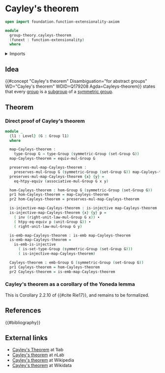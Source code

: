 # Cayley's theorem

```agda
open import foundation.function-extensionality-axiom

module
  group-theory.cayleys-theorem
  (funext : function-extensionality)
  where
```

<details><summary>Imports</summary>

```agda
open import foundation.dependent-pair-types
open import foundation.embeddings funext
open import foundation.equivalence-extensionality funext
open import foundation.identity-types funext
open import foundation.injective-maps funext
open import foundation.universe-levels

open import group-theory.embeddings-groups funext
open import group-theory.groups funext
open import group-theory.homomorphisms-groups funext
open import group-theory.symmetric-groups funext
```

</details>

## Idea

{{#concept "Cayley's theorem" Disambiguation="for abstract groups" WD="Cayley's theorem" WDID=Q179208 Agda=Cayleys-theorem}}
states that every [group](group-theory.groups.md) is a
[subgroup](group-theory.subgroups.md) of a
[symmetric group](group-theory.symmetric-groups.md).

## Theorem

### Direct proof of Cayley's theorem

```agda
module _
  {l1 : Level} (G : Group l1)
  where

  map-Cayleys-theorem :
    type-Group G → type-Group (symmetric-Group (set-Group G))
  map-Cayleys-theorem = equiv-mul-Group G

  preserves-mul-map-Cayleys-theorem :
    preserves-mul-Group G (symmetric-Group (set-Group G)) map-Cayleys-theorem
  preserves-mul-map-Cayleys-theorem {x} {y} =
    eq-htpy-equiv (associative-mul-Group G x y)

  hom-Cayleys-theorem : hom-Group G (symmetric-Group (set-Group G))
  pr1 hom-Cayleys-theorem = map-Cayleys-theorem
  pr2 hom-Cayleys-theorem = preserves-mul-map-Cayleys-theorem

  is-injective-map-Cayleys-theorem : is-injective map-Cayleys-theorem
  is-injective-map-Cayleys-theorem {x} {y} p =
    ( inv (right-unit-law-mul-Group G x)) ∙
    ( htpy-eq-equiv p (unit-Group G)) ∙
    ( right-unit-law-mul-Group G y)

  is-emb-map-Cayleys-theorem : is-emb map-Cayleys-theorem
  is-emb-map-Cayleys-theorem =
    is-emb-is-injective
      ( is-set-type-Group (symmetric-Group (set-Group G)))
      ( is-injective-map-Cayleys-theorem)

  Cayleys-theorem : emb-Group G (symmetric-Group (set-Group G))
  pr1 Cayleys-theorem = hom-Cayleys-theorem
  pr2 Cayleys-theorem = is-emb-map-Cayleys-theorem
```

### Cayley's theorem as a corollary of the Yoneda lemma

This is Corollary 2.2.10 of {{#cite Rie17}}, and remains to be formalized.

## References

{{#bibliography}}

## External links

- [Cayley's Theorem](https://1lab.dev/Algebra.Group.Cayley.html) at 1lab
- [Cayley's theorem](https://ncatlab.org/nlab/show/Cayley%27s+theorem) at $n$Lab
- [Cayley's theorem](https://en.wikipedia.org/wiki/Cayley%27s_theorem) at
  Wikipedia
- [Cayley's theorem](https://www.wikidata.org/wiki/Q179208) at Wikidata
